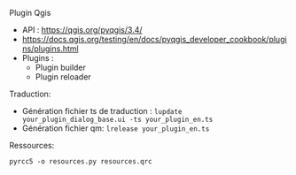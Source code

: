 Plugin Qgis
 - API : https://qgis.org/pyqgis/3.4/
 - https://docs.qgis.org/testing/en/docs/pyqgis_developer_cookbook/plugins/plugins.html
 - Plugins :
    * Plugin builder
    * Plugin reloader

Traduction:
 - Génération fichier ts de traduction :
        `lupdate your_plugin_dialog_base.ui -ts your_plugin_en.ts`
 - Génération fichier qm:
        `lrelease your_plugin_en.ts`

Ressources:

 `pyrcc5 -o resources.py resources.qrc`
